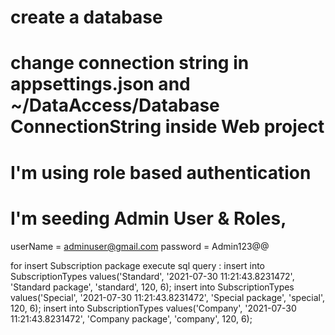 # create a database
# change connection string in appsettings.json and ~/DataAccess/Database ConnectionString inside Web project
# I'm using role based authentication
# I'm seeding Admin User & Roles,
  userName = adminuser@gmail.com
  password = Admin123@@
  
  for insert Subscription package execute sql query :
    insert into SubscriptionTypes values('Standard', '2021-07-30 11:21:43.8231472', 'Standard package', 'standard', 120, 6);
    insert into SubscriptionTypes values('Special', '2021-07-30 11:21:43.8231472', 'Special package', 'special', 120, 6);
    insert into SubscriptionTypes values('Company', '2021-07-30 11:21:43.8231472', 'Company package', 'company', 120, 6);
  

